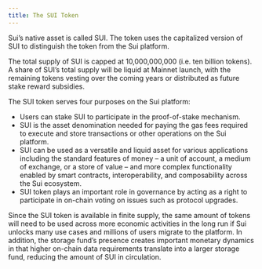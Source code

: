 ```yaml
---
title: The SUI Token
---
```


Sui’s native asset is called SUI. The token uses the capitalized version of SUI to distinguish the token from the Sui platform.

The total supply of SUI is capped at 10,000,000,000 (i.e. ten billion tokens). A share of SUI’s total supply will be liquid at Mainnet launch, with the remaining tokens vesting over the coming years or distributed as future stake reward subsidies.

The SUI token serves four purposes on the Sui platform:

 * Users can stake SUI to participate in the proof-of-stake mechanism. 
 * SUI is the asset denomination needed for paying the gas fees required to execute and store transactions or other operations on the Sui platform. 
 * SUI can be used as a versatile and liquid asset for various applications including the standard features of money – a unit of account, a medium of exchange, or a store of value – and more complex functionality enabled by smart contracts, interoperability, and composability across the Sui ecosystem. 
 * SUI token plays an important role in governance by acting as a right to participate in on-chain voting on issues such as protocol upgrades.

Since the SUI token is available in finite supply, the same amount of tokens will need to be used across more economic activities in the long run if Sui unlocks many use cases and millions of users migrate to the platform. In addition, the storage fund’s presence creates important monetary dynamics in that higher on-chain data requirements translate into a larger storage fund, reducing the amount of SUI in circulation.
